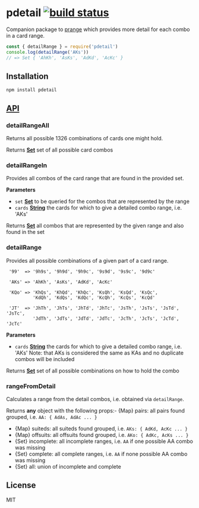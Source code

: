 # pdetail [![build status](https://secure.travis-ci.org/thlorenz/pdetail.png)](http://travis-ci.org/thlorenz/pdetail)

Companion package to [prange](https://github.com/thlorenz/prange) which provides more detail for each combo in a card range.

```js
const { detailRange } = require('pdetail')
console.log(detailRange('AKs')) 
// => Set { 'AhKh', 'AsKs', 'AdKd', 'AcKc' }
```

## Installation

    npm install pdetail

## [API](https://thlorenz.github.io/pdetail)

<!-- Generated by documentation.js. Update this documentation by updating the source code. -->

### detailRangeAll

Returns all possible 1326 combinations of cards one might hold.

Returns **[Set](https://developer.mozilla.org/en-US/docs/Web/JavaScript/Reference/Global_Objects/Set)** set of all possible card combos

### detailRangeIn

Provides all combos of the card range that are found in the provided set.

**Parameters**

-   `set` **[Set](https://developer.mozilla.org/en-US/docs/Web/JavaScript/Reference/Global_Objects/Set)** to be queried for the combos that are represented by the range
-   `cards` **[String](https://developer.mozilla.org/en-US/docs/Web/JavaScript/Reference/Global_Objects/String)** the cards for which to give a detailed combo range, i.e. 'AKs'

Returns **[Set](https://developer.mozilla.org/en-US/docs/Web/JavaScript/Reference/Global_Objects/Set)** all combos that are represented by the given range and also found in the set

### detailRange

Provides all possible combinations of a given part of a card range.

     '99'  => '9h9s', '9h9d', '9h9c', '9s9d', '9s9c', '9d9c'

     'AKs' => 'AhKh', 'AsKs', 'AdKd', 'AcKc'

     'KQo' => 'KhQs', 'KhQd', 'KhQc', 'KsQh', 'KsQd', 'KsQc',
              'KdQh', 'KdQs', 'KdQc', 'KcQh', 'KcQs', 'KcQd'

     'JT'  => 'JhTh', 'JhTs', 'JhTd', 'JhTc', 'JsTh', 'JsTs', 'JsTd', 'JsTc',
              'JdTh', 'JdTs', 'JdTd', 'JdTc', 'JcTh', 'JcTs', 'JcTd', 'JcTc'

**Parameters**

-   `cards` **[String](https://developer.mozilla.org/en-US/docs/Web/JavaScript/Reference/Global_Objects/String)** the cards for which to give a detailed combo range, i.e. 'AKs'
                    Note: that AKs is considered the same as KAs and no duplicate combos will be included

Returns **[Set](https://developer.mozilla.org/en-US/docs/Web/JavaScript/Reference/Global_Objects/Set)** set of all possible combinations on how to hold the combo

### rangeFromDetail

Calculates a range from the detail combos, i.e. obtained via `detailRange`.

Returns **any** object with the following props:-   {Map} pairs: all pairs found grouped, i.e. `AA: { AdAs, AdAc ... }`
-   {Map} suiteds: all suiteds found grouped, i.e. `AKs: { AdKd, AcKc ... }`
-   {Map} offsuits: all offsuits found grouped, i.e. `AKo: { AdKc, AcKs ... }`
-   {Set} incomplete: all incomplete ranges, i.e. `AA` if one possible AA combo was missing
-   {Set} complete: all complete ranges, i.e. `AA` if none possible AA combo was missing
-   {Set} all: union of incomplete and complete

## License

MIT
